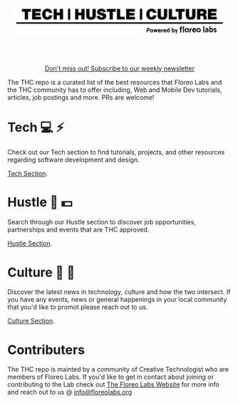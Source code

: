 <br/>
<br/>
<p align="center">
    <img alt="Tech Hustle Cutlure" src="THC_logo.png" width="480" />

    
</p><br/>
<br/>
<p align="center">
<a href="https://www.floreolabs.org/subscribe">Don't miss out! Subscribe to our weekly newsletter</a>

The THC repo is a curated list of the best resources that Floreo Labs and the THC community has to offer including, Web and Mobile Dev tutorials, articles, job postings and more. PRs are welcome!

# Tech :computer: :zap:
Check out our Tech section to find tutorials, projects, and other resources regarding software development and design.

[Tech Section](https://github.com/floreo-labs/THC/tree/master/Tech).
<br/>



# Hustle :battery: :dollar:
Search through our Hustle section to discover job opportunities, partnerships and events that are THC approved. <br/>

[Hustle Section](https://github.com/floreo-labs/THC/tree/master/Hustle).
<br/>
# Culture :newspaper: :link:
Discover the latest news in technology, culture and how the two intersect. If you have any events, news or general happenings in your local community that you'd like to promot please reach out to us.

[Culture Section](https://github.com/floreo-labs/THC/tree/master/Culture).
<br/>

# Contributers

The THC repo is mainted by a community of Creative Technologist who are members of Floreo Labs. If you'd like to get in contact about joining or contributing to the Lab check out [The Floreo Labs Website](https://floreolabs.org) for more info and reach out to us @ info@floreolabs.org

